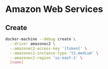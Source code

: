 # Amazon Web Services

## Create

```sh
docker-machine --debug create \
  --driver amazonec2 \
  --amazonec2-access-key '[token]' \
  --amazonec2-instance-type 't2.medium' \
  --amazonec2-region 'us-east-1' \
  [name]
```
